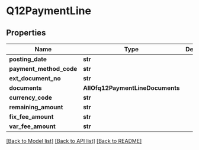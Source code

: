 # Q12PaymentLine

## Properties
Name | Type | Description | Notes
------------ | ------------- | ------------- | -------------
**posting_date** | **str** |  | 
**payment_method_code** | **str** |  | 
**ext_document_no** | **str** |  | 
**documents** | **AllOfq12PaymentLineDocuments** |  | 
**currency_code** | **str** |  | 
**remaining_amount** | **str** |  | 
**fix_fee_amount** | **str** |  | 
**var_fee_amount** | **str** |  | 

[[Back to Model list]](../README.md#documentation-for-models) [[Back to API list]](../README.md#documentation-for-api-endpoints) [[Back to README]](../README.md)

